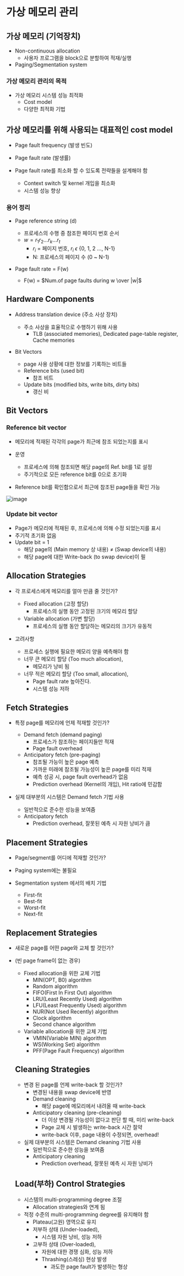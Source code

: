 # 가상 메모리 관리

## 가상 메모리 (기억장치)

- Non-continuous allocation
    - 사용자 프로그램을 block으로 분할하여 적재/실행
- Paging/Segmentation system

### 가상 메모리 관리의 목적

- 가상 메모리 시스템 성능 최적화
    - Cost model
    - 다양한 최적화 기법

## 가상 메모리를 위해 사용되는 대표적인 cost model

- Page fault frequency (발생 빈도)
- Page fault rate (발생률)

- Page fault rate를 최소화 할 수 있도록 전략들을 설계해야 함
    - Context switch 및 kernel 개입을 최소화
    - 시스템 성능 향상
    

### 용어 정리

- Page reference string (d)
    - 프로세스의 수행 중 참조한 페이지 번호 순서
    - $w=r_1 r_2 … r_k … r_t$
        - $r_i$ = 페이지 번호, $r_i$  $\epsilon$  {0, 1, 2 …, N-1}
        - N: 프로세스의 페이지 수 (0 ~ N-1)
        
- Page fault rate = F(w)
    - F(w) = $Num.of page faults during w \over  |w|$
    

## Hardware Components

- Address translation device (주소 사상 장치)
    - 주소 사상을 효율적으로 수행하기 위해 사용
        - TLB (associated memories), Dedicated page-table register, Cache memories

- Bit Vectors
    - page 사용 상황에 대한 정보를 기록하는 비트들
    - Reference bits (used bit)
        - 참조 비트
    - Update bits (modified bits, write bits, dirty bits)
        - 갱신 비
    

## Bit Vectors

### Reference bit vector

- 메모리에 적재된 각각의 page가 최근에 참조 되었는지를 표시
- 운영
    - 프로세스에 의해 참조되면 해당 page의 Ref. bit를 1로 설정
    - 주기적으로 모든 reference bit를 0으로 초기화

- Reference bit를 확인함으로서 최근에 참조된 page들을 확인 가능

![image](https://github.com/SSAFY11thDaejeon7/cs_study/assets/70767115/6b5e4645-8c04-4a77-850e-5daceb799caf)


### Update bit vector

- Page가 메모리에 적재된 후, 프로세스에 의해 수정 되었는지를 표시
- 주기적 초기화 없음
- Update bit = 1
    - 해당 page의 (Main memory 상 내용) ≠ (Swap device의 내용)
    - 해당 page에 대한 Write-back (to swap device)이 필
    

## Allocation Strategies

- 각 프로세스에게 메모리를 얼마 만큼 줄 것인가?
    - Fixed allocation (고정 할당)
        - 프로세스의 실행 동안 고정된 크기의 메모리 할당
    - Variable allocation (가변 할당)
        - 프로세스의 실행 동안 할당하는 메모리의 크기가 유동적

- 고려사항
    - 프로세스 실행에 필요한 메모리 양을 예측해야 함
    - 너무 큰 메모리 할당 (Too much allocation),
        - 메모리가 낭비 됨
    - 너무 적은 메모리 할당 (Too small, allocation),
        - Page fault rate 높아진다.
        - 시스템 성능 저하

## Fetch Strategies

- 특정 page를 메모리에 언제 적재할 것인가?
    - Demand fetch (demand paging)
        - 프로세스가 참조하는 페이지들만 적재
        - Page fault overhead
    - Anticipatory fetch (pre-paging)
        - 참조될 가능이 높은 page 예측
        - 가까운 미래에 참조될 가능성이 높은 page를 미리 적재
        - 예측 성공 시, page fault overhead가 없음
        - Prediction overhead (Kernel의 개입), Hit ratio에 민감함

- 실제 대부분의 시스템은 Demand fetch 기법 사용
    - 일반적으로 준수한 성능을 보여줌
    - Anticipatory fetch
        - Prediction overhead, 잘못된 예측 시 자원 낭비가 큼

## Placement Strategies

- Page/segment를 어디에 적재할 것인가?
- Paging system에는 불필요

- Segmentation system 에서의 배치 기법
    - First-fit
    - Best-fit
    - Worst-fit
    - Next-fit

## Replacement Strategies

- 새로운 page를 어떤 page와 교체 할 것인가?
- (빈 page frame이 없는 경우)
    - Fixed allocation을 위한 교체 기법
        - MIN(OPT, B0) algorithm
        - Random algorithm
        - FIFO(First In First Out) algorithm
        - LRU(Least Recently Used) algorithm
        - LFU(Least Frequently Used) algorithm
        - NUR(Not Used Recently) algorithm
        - Clock algorithm
        - Second chance algorithm
    - Variable allocation을 위한 교체 기법
        - VMIN(Variable MIN) algorithm
        - WS(Working Set) algorithm
        - PFF(Page Fault Frequency) algorithm
        
    
    ## Cleaning Strategies
    
    - 변경 된 page를 언제 write-back 할 것인가?
        - 변경된 내용을 swap device에 반영
        - Demand cleaning
            - 해당 page에 메모리에서 내려올 때 write-back
        - Anticipatory cleaning (pre-cleaning)
            - 더 이상 변경될 가능성이 없다고 판단 할 때, 미리 write-back
            - Page 교체 시 발생하는 write-back 시간 절약
            - write-back 이후, page 내용이 수정되면, overhead!
    - 실제 대부분의 시스템은 Demand cleaning 기법 사용
        - 일반적으로 준수한 성능을 보여줌
        - Anticipatory cleaning
            - Prediction overhead, 잘못된 예측 시 자원 낭비가
            
    
    ## Load(부하) Control Strategies
    
    - 시스템의 multi-programming degree 조절
        - Allocation strategies와 연계 됨
    - 적정 수준의 multi-programming degree를 유지해야 함
        - Plateau(고원) 영역으로 유지
        - 저부하 상태 (Under-loaded),
            - 시스템 자원 낭비, 성능 저하
        - 고부하 상태 (Over-loaded),
            - 자원에 대한 경쟁 심화, 성능 저하
            - Thrashing(스레싱) 현상 발생
                - 과도한 page fault가 발생하는 형상
